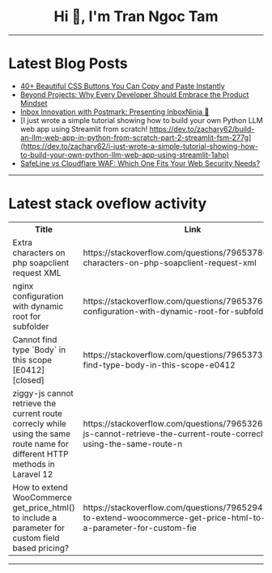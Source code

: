 <h1 align="center">Hi 👋, I'm Tran Ngoc Tam</h1>

---

# Latest Blog Posts 
<!-- BLOG-POST-LIST:START -->
- [40+ Beautiful CSS Buttons You Can Copy and Paste Instantly](https://dev.to/devshefali/40-beautiful-css-buttons-you-can-copy-and-paste-instantly-40ph)
- [Beyond Projects: Why Every Developer Should Embrace the Product Mindset](https://dev.to/satyabrata_dd224dce47e7bc/beyond-projects-why-every-developer-should-embrace-the-product-mindset-i14)
- [Inbox Innovation with Postmark: Presenting InboxNinja 🥷](https://dev.to/vivekthedev/inbox-innovation-with-postmark-presenting-inboxninja-2oma)
- [I just wrote a simple tutorial showing how to build your own Python LLM web app using Streamlit from scratch! https://dev.to/zachary62/build-an-llm-web-app-in-python-from-scratch-part-2-streamlit-fsm-277g](https://dev.to/zachary62/i-just-wrote-a-simple-tutorial-showing-how-to-build-your-own-python-llm-web-app-using-streamlit-1ahp)
- [SafeLine vs Cloudflare WAF: Which One Fits Your Web Security Needs?](https://dev.to/sharon_42e16b8da44dabde6d/safeline-vs-cloudflare-waf-which-one-fits-your-web-security-needs-1elp)
<!-- BLOG-POST-LIST:END -->

---

# Latest stack oveflow activity
<table>
  <tr><th>Title</th><th>Link</th></tr>
  <!-- STACKOVERFLOW:START --><tr><td>Extra characters on php soapclient request XML</td><td>https://stackoverflow.com/questions/79653780/extra-characters-on-php-soapclient-request-xml</td></tr><tr><td>nginx configuration with dynamic root for subfolder</td><td>https://stackoverflow.com/questions/79653763/nginx-configuration-with-dynamic-root-for-subfolder</td></tr><tr><td>Cannot find type `Body` in this scope [E0412] [closed]</td><td>https://stackoverflow.com/questions/79653733/cannot-find-type-body-in-this-scope-e0412</td></tr><tr><td>ziggy-js cannot retrieve the current route correcly while using the same route name for different HTTP methods in Laravel 12</td><td>https://stackoverflow.com/questions/79653265/ziggy-js-cannot-retrieve-the-current-route-correcly-while-using-the-same-route-n</td></tr><tr><td>How to extend WooCommerce get_price_html&lpar;&rpar; to include a parameter for custom field based pricing?</td><td>https://stackoverflow.com/questions/79652945/how-to-extend-woocommerce-get-price-html-to-include-a-parameter-for-custom-fie</td></tr><!-- STACKOVERFLOW:END -->
</table>

---


